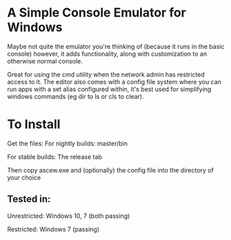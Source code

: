 # A Simple Console Emulator for Windows

Maybe not quite the emulator you're thinking of (because it runs in the basic console) however, it adds functionality, along with customization to an otherwise normal console.

Great for using the cmd utility when the network admin has restricted access to it. The editor also comes with a config file system where you can run apps with a set alias configured within, it's best used for simplifying windows commands (eg dir to ls or cls to clear).

# To Install

Get the files:
For nightly builds: master/bin

For stable builds: The release tab

Then copy ascew.exe and (optionally) the config file into the directory of your choice

## Tested in:
Unrestricted: Windows 10, 7 (both passing)

Restricted: Windows 7 (passing)
